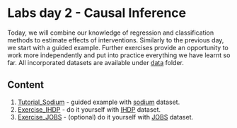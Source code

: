 # Labs day 2 - Causal Inference

Today, we will combine our knowledge of regression and classification methods to estimate effects of interventions. Similarly to the previous day, we start with a guided example. Further exercises provide an opportunity to work more independently and put into practice everything we have learnt so far. All incorporated datasets are available under [data](data) folder.

## Content

1. [Tutorial_Sodium](Tutorial_Sodium.ipynb) - guided example with [sodium](data/sodium_10k.npz) dataset.
2. [Exercise_IHDP](Exercise_IHDP.ipynb) - do it yourself with [IHDP](data) dataset.
3. [Exercise_JOBS](Exercise_JOBS.ipynb) - (optional) do it yourself with [JOBS](data) dataset.